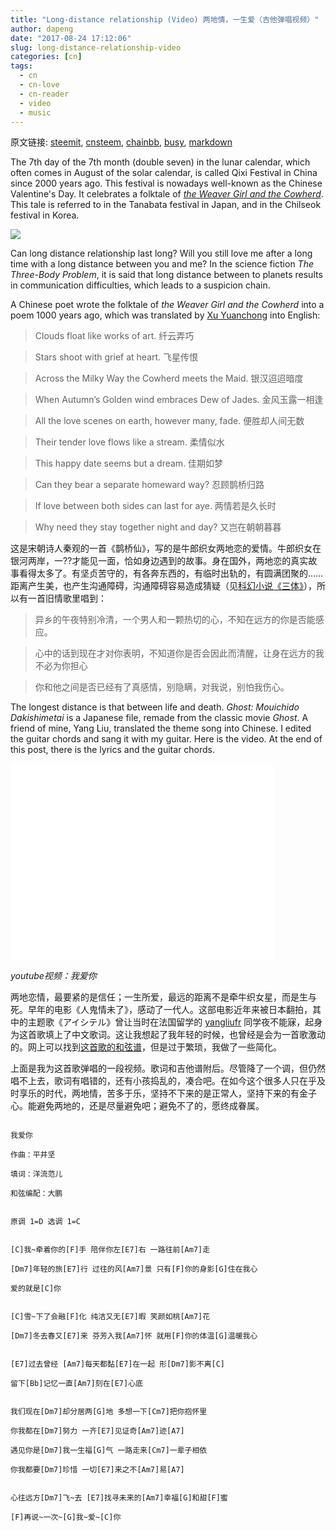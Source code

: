 ```yaml
---
title: "Long-distance relationship (Video) 两地情，一生爱（吉他弹唱视频）"
author: dapeng
date: "2017-08-24 17:12:06"
slug: long-distance-relationship-video
categories: [cn]
tags: 
  - cn
  - cn-love
  - cn-reader
  - video
  - music
---
```


原文链接: [steemit](https://steemit.com/cn/@dapeng/long-distance-relationship-video), [cnsteem](https://cnsteem.com/cn/@dapeng/long-distance-relationship-video), [chainbb](https://chainbb.com/cn/@dapeng/long-distance-relationship-video), [busy](https://busy.org/cn/@dapeng/long-distance-relationship-video), [markdown](https://raw.githubusercontent.com/pzhaonet/steem_mirror/master/content/post/long-distance-relationship-video.md)

The 7th day of the 7th month (double seven) in the lunar calendar, which often comes in August of the solar calendar, is called Qixi Festival in China since 2000 years ago. This festival is nowadays well-known as the Chinese Valentine's Day. It celebrates a folktale of [*the Weaver Girl and the Cowherd*](https://en.wikipedia.org/wiki/The_Weaver_Girl_and_the_Cowherd). This tale is referred to in the Tanabata festival in Japan, and in the Chilseok festival in Korea.


![](http://68.media.tumblr.com/tumblr_lpcfu0JQpI1qiasj1.jpg)


Can long distance relationship last long? Will you still love me after a long time with a long distance between you and me? In the science fiction *The Three-Body Problem*, it is said that long distance between to planets results in communication difficulties, which leads to a suspicion chain.


A Chinese poet wrote the folktale of *the Weaver Girl and the Cowherd* into a poem 1000 years ago, which was translated by [Xu Yuanchong](https://en.wikipedia.org/wiki/Xu_Yuanchong) into English:


> Clouds float like works of art.  纤云弄巧

> Stars shoot with grief at heart.  飞星传恨

> Across the Milky Way the Cowherd meets the Maid.  银汉迢迢暗度

> When Autumn’s Golden wind embraces Dew of Jades.  金风玉露一相逢

> All the love scenes on earth, however many, fade.  便胜却人间无数

>
> Their tender love flows like a stream. 柔情似水

> This happy date seems but a dream. 佳期如梦

> Can they bear a separate homeward way? 忍顾鹊桥归路

> If love between both sides can last for aye. 两情若是久长时

> Why need they stay together night and day?  又岂在朝朝暮暮


这是宋朝诗人秦观的一首《鹊桥仙》，写的是牛郎织女两地恋的爱情。牛郎织女在银河两岸，一??才能见一面，恰如身边遇到的故事。身在国外，两地恋的真实故事看得太多了。有坚贞苦守的，有各奔东西的，有临时出轨的，有圆满团聚的……距离产生美，也产生沟通障碍，沟通障碍容易造成猜疑（见[科幻小说《三体》](http://dapengde.com/archives/13483)），所以有一首旧情歌里唱到：


> 异乡的午夜特别冷清，一个男人和一颗热切的心，不知在远方的你是否能感应。

>
> 心中的话到现在才对你表明，不知道你是否会因此而清醒，让身在远方的我不必为你担心

>
> 你和他之间是否已经有了真感情，别隐瞒，对我说，别怕我伤心。



The longest distance is that between life and death. *Ghost: Mouichido Dakishimetai* is a Japanese file, remade from the classic movie *Ghost*. A friend of mine, Yang Liu, translated the theme song into Chinese. I edited the guitar chords and sang it with my guitar. Here is the video. At the end of this post, there is the lyrics and the guitar chords.


<iframe width="420" height="315" src="//www.youtube.com/embed/XUU87RKvo9A" frameborder="0" allowfullscreen></iframe> 


*youtube视频：我爱你*



两地恋情，最要紧的是信任；一生所爱，最远的距离不是牵牛织女星，而是生与死。早年的电影《人鬼情未了》，感动了一代人。这部电影近年来被日本翻拍，其中的主题歌《アイシテル》曾让当时在法国留学的 [yangliufr](http://yangliufr.com/2014/03/12/lyric-i-love-you-by-yang-liu/) 同学夜不能寐，起身为这首歌填上了中文歌词。这让我想起了我年轻的时候，也曾经是会为一首歌激动的。网上可以找到[这首歌的和弦谱](http://music.j-total.net/data/027hi/006_hirai_ken/023.html)，但是过于繁琐，我做了一些简化。


上面是我为这首歌弹唱的一段视频。歌词和吉他谱附后。尽管降了一个调，但仍然唱不上去，歌词有唱错的，还有小孩捣乱的，凑合吧。在如今这个很多人只在乎及时享乐的时代，两地情，苦多于乐，坚持不下来的是正常人，坚持下来的有金子心。能避免两地的，还是尽量避免吧；避免不了的，愿终成眷属。





```

我爱你

作曲：平井坚

填词：洋流范儿

和弦编配：大鹏


原调 1=D 选调 1=C


[C]我~牵着你的[F]手 陪伴你左[E7]右 一路往前[Am7]走

[Dm7]年轻的旅[E7]行 过往的风[Am7]景 只有[F]你的身影[G]住在我心

爱的就是[C]你


[C]雪~下了会融[F]化 纯洁又无[E7]暇 笑颜如桃[Am7]花

[Dm7]冬去春又[E7]来 芬芳入我[Am7]怀 就用[F]你的体温[G]温暖我心


[E7]过去曾经 [Am7]每天都黏[E7]在一起 形[Dm7]影不离[C]   

留下[Bb]记忆一直[Am7]刻在[E7]心底


我们现在[Dm7]却分居两[G]地 多想一下[Cm7]把你抱怀里

你我都在[Dm7]努力 一齐[E7]见证奇[Am7]迹[A7]

遇见你是[Dm7]我一生福[G]气 一路走来[Cm7]一辈子相依

你我都要[Dm7]珍惜 一切[E7]来之不[Am7]易[A7]


心往远方[Dm7]飞~去 [E7]找寻未来的[Am7]幸福[G]和甜[F]蜜

[F]再说~一次~[G]我~爱~[C]你

```
